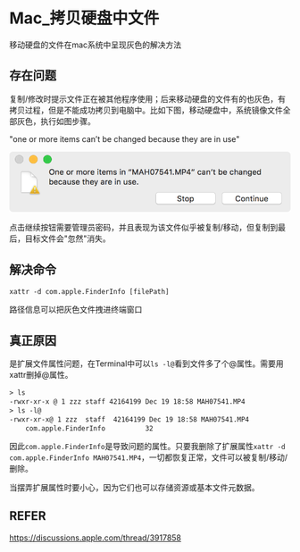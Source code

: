 # Mac_拷贝硬盘中文件

移动硬盘的文件在mac系统中呈现灰色的解决方法


## 存在问题
复制/修改时提示文件正在被其他程序使用；后来移动硬盘的文件有的也灰色，有拷贝过程，但是不能成功拷贝到电脑中。比如下图，移动硬盘中，系统镜像文件全部灰色，执行如图步骤。

"one or more items can’t be changed because they are in use"

![](Mac_拷贝硬盘中文件.png)

点击继续按钮需要管理员密码，并且表现为该文件似乎被复制/移动，但复制到最后，目标文件会"忽然"消失。


## 解决命令

    xattr -d com.apple.FinderInfo [filePath]
路径信息可以把灰色文件拽进终端窗口





## 真正原因

是扩展文件属性问题，在Terminal中可以`ls -l@`看到文件多了个@属性。需要用xattr删掉@属性。

    > ls
    -rwxr-xr-x @ 1 zzz staff 42164199 Dec 19 18:58 MAH07541.MP4
    > ls -l@
    -rwxr-xr-x@ 1 zzz  staff  42164199 Dec 19 18:58 MAH07541.MP4
        com.apple.FinderInfo          32

因此`com.apple.FinderInfo`是导致问题的属性。只要我删除了扩展属性`xattr -d com.apple.FinderInfo MAH07541.MP4`，一切都恢复正常，文件可以被复制/移动/删除。



当摆弄扩展属性时要小心，因为它们也可以存储资源或基本文件元数据。



## REFER
<https://discussions.apple.com/thread/3917858>